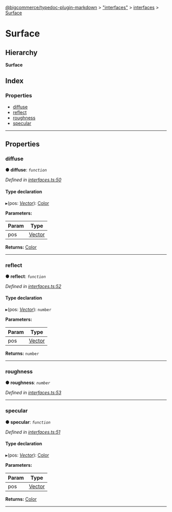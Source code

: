 [@bigcommerce/typedoc-plugin-markdown](../README.md) > ["interfaces"](../modules/_interfaces_.md) > [interfaces](../modules/_interfaces_.interfaces.md) > [Surface](../interfaces/_interfaces_.interfaces.surface.md)

# Surface

## Hierarchy

**Surface**

## Index

### Properties

* [diffuse](_interfaces_.interfaces.surface.md#diffuse)
* [reflect](_interfaces_.interfaces.surface.md#reflect)
* [roughness](_interfaces_.interfaces.surface.md#roughness)
* [specular](_interfaces_.interfaces.surface.md#specular)

---

## Properties

<a id="diffuse"></a>

###  diffuse

**● diffuse**: *`function`*

*Defined in [interfaces.ts:50](https://github.com/bigcommerce/typedoc-plugin-markdown/blob/master/test/src/interfaces.ts#L50)*

#### Type declaration
▸(pos: *[Vector](../classes/_interfaces_.vector.md)*): [Color](../classes/_interfaces_.color.md)

**Parameters:**

| Param | Type |
| ------ | ------ |
| pos | [Vector](../classes/_interfaces_.vector.md) |

**Returns:** [Color](../classes/_interfaces_.color.md)

___
<a id="reflect"></a>

###  reflect

**● reflect**: *`function`*

*Defined in [interfaces.ts:52](https://github.com/bigcommerce/typedoc-plugin-markdown/blob/master/test/src/interfaces.ts#L52)*

#### Type declaration
▸(pos: *[Vector](../classes/_interfaces_.vector.md)*): `number`

**Parameters:**

| Param | Type |
| ------ | ------ |
| pos | [Vector](../classes/_interfaces_.vector.md) |

**Returns:** `number`

___
<a id="roughness"></a>

###  roughness

**● roughness**: *`number`*

*Defined in [interfaces.ts:53](https://github.com/bigcommerce/typedoc-plugin-markdown/blob/master/test/src/interfaces.ts#L53)*

___
<a id="specular"></a>

###  specular

**● specular**: *`function`*

*Defined in [interfaces.ts:51](https://github.com/bigcommerce/typedoc-plugin-markdown/blob/master/test/src/interfaces.ts#L51)*

#### Type declaration
▸(pos: *[Vector](../classes/_interfaces_.vector.md)*): [Color](../classes/_interfaces_.color.md)

**Parameters:**

| Param | Type |
| ------ | ------ |
| pos | [Vector](../classes/_interfaces_.vector.md) |

**Returns:** [Color](../classes/_interfaces_.color.md)

___

